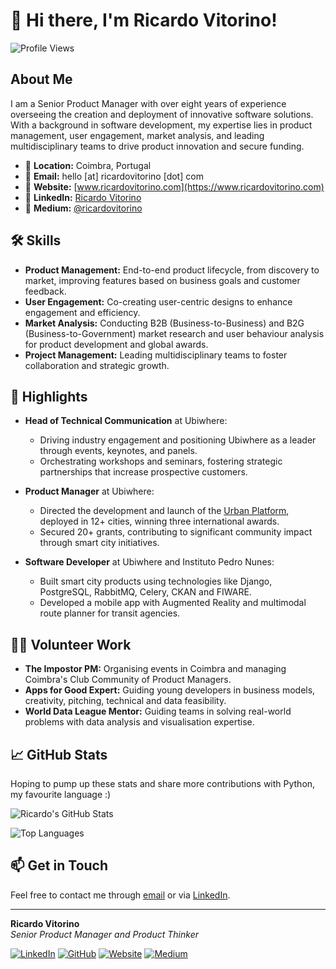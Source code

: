 # 👋 Hi there, I'm Ricardo Vitorino!

![Profile Views](https://komarev.com/ghpvc/?username=rjvitorino&style=flat-square)

## About Me

I am a Senior Product Manager with over eight years of experience overseeing the creation and deployment of innovative software solutions. 
With a background in software development, my expertise lies in product management, user engagement, market analysis, and leading multidisciplinary teams to drive product innovation and secure funding.

- 📍 **Location:** Coimbra, Portugal
- 📧 **Email:** hello [at] ricardovitorino [dot] com
- 🔗 **Website:** [www.ricardovitorino.com](https://www.ricardovitorino.com)
- 💼 **LinkedIn:** [Ricardo Vitorino](https://www.linkedin.com/in/rjvitorino/)
- 📝 **Medium:** [@ricardovitorino](https://medium.com/@ricardovitorino)

## 🛠 Skills

- **Product Management:** End-to-end product lifecycle, from discovery to market, improving features based on business goals and customer feedback.
- **User Engagement:** Co-creating user-centric designs to enhance engagement and efficiency.
- **Market Analysis:** Conducting B2B (Business-to-Business) and B2G (Business-to-Government) market research and user behaviour analysis for product development and global awards.
- **Project Management:** Leading multidisciplinary teams to foster collaboration and strategic growth.

## 🌟 Highlights

- **Head of Technical Communication** at Ubiwhere:
  - Driving industry engagement and positioning Ubiwhere as a leader through events, keynotes, and panels.
  - Orchestrating workshops and seminars, fostering strategic partnerships that increase prospective customers.

- **Product Manager** at Ubiwhere:
  - Directed the development and launch of the [Urban Platform](https://urbanplatform.city), deployed in 12+ cities, winning three international awards.
  - Secured 20+ grants, contributing to significant community impact through smart city initiatives.

- **Software Developer** at Ubiwhere and Instituto Pedro Nunes:
  - Built smart city products using technologies like Django, PostgreSQL, RabbitMQ, Celery, CKAN and FIWARE.
  - Developed a mobile app with Augmented Reality and multimodal route planner for transit agencies.

## 👩‍💻 Volunteer Work

- **The Impostor PM:** Organising events in Coimbra and managing Coimbra's Club Community of Product Managers.
- **Apps for Good Expert:** Guiding young developers in business models, creativity, pitching, technical and data feasibility.
- **World Data League Mentor:** Guiding teams in solving real-world problems with data analysis and visualisation expertise.

## 📈 GitHub Stats

Hoping to pump up these stats and share more contributions with Python, my favourite language :)

![Ricardo's GitHub Stats](https://github-readme-stats.vercel.app/api?username=rjvitorino&show_icons=true)

![Top Languages](https://github-readme-stats.vercel.app/api/top-langs/?username=rjvitorino&layout=compact)

## 📫 Get in Touch

Feel free to contact me through [email](mailto:hello@ricardovitorino.com) or via [LinkedIn](https://www.linkedin.com/in/rjvitorino/).

---

**Ricardo Vitorino**  
_Senior Product Manager and Product Thinker_  

[![LinkedIn](https://img.shields.io/badge/LinkedIn-blue?style=flat&logo=linkedin&labelColor=blue)](https://www.linkedin.com/in/rjvitorino/) [![GitHub](https://img.shields.io/badge/GitHub-black?style=flat&logo=github&labelColor=black)](https://github.com/rjvitorino) [![Website](https://img.shields.io/badge/Website-gray?style=flat&logo=google-chrome&labelColor=gray)](https://www.ricardovitorino.com) [![Medium](https://img.shields.io/badge/Medium-black?style=flat&logo=medium&labelColor=black)](https://medium.com/@ricardovitorino)


